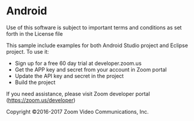 # Android

Use of this software is subject to important terms and conditions as set forth in the License file

This sample include examples for both Android Studio project and Eclipse project. To use it:

   - Sign up for a free 60 day trial at developer.zoom.us 
   - Get the APP key and secret from your account in Zoom portal
   - Update the API key and secret in the project
   - Build the project
   
If you need assistance, please visit Zoom developer portal (https://zoom.us/developer)
   
Copyright ©2016-2017 Zoom Video Communications, Inc. 
